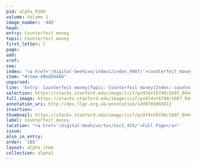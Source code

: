 ```yaml
---
pid: alpha_0186
volume: Volume 1
image_number: '445'
head:
entry: Counterfeit money
topic: Counterfeit money
first_letter: C
page:
add:
xref:
see:
index: "<a href='/digital-beehive/index1/index_0907/'>counterfeit money</a>"
item: "#item-49edbb468"
unparsed:
line: 'Entry: Counterfeit money|Topic: Counterfeit money|Index: counterfeit money|#item-49edbb468'
selection: https://stacks.stanford.edu/image/iiif/ps974xt6740/1607_0444/339,2569,3135,324/full/0/default.jpg
full_image: https://stacks.stanford.edu/image/iiif/ps974xt6740/1607_0444/full/full/0/default.jpg
annotation_uri: http://dev.llgc.org.uk/annotation/1499785065812
insertion:
thumbnail: https://stacks.stanford.edu/image/iiif/ps974xt6740/1607_0444/339,2569,600,180/250,/0/default.jpg
label: Counterfeit money
location: "<a href='/digital-beehive/toc/toc1_435/'>Full Page</a>"
issue:
also_in_entry:
order: '185'
layout: alpha_item
collection: alpha1
---
```

